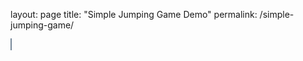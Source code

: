 layout: page
title: "Simple Jumping Game Demo"
permalink: /simple-jumping-game/

<html>
<head>
  <script type="text/javascript">
  var canvas = document.getElementById('main');
var ctx = canvas.getContext('2d');
var jump = canvas.height - 20;
var click = score = colorRandom = 0;
var storageName = "highscore";
var highScore = localStorage.getItem(storageName) == null ? 0 : localStorage.getItem(storageName);
var pipeX = canvas.width;
var randomH = (Math.random() * (2 - 0.5) + 0.5).toFixed(3);
var pipeHeight = 45;
var jumpHeight = 50;
var startPipe = pipeHeight * randomH;
var scoreSpeed = 65;
var startGame = restartGame = pressed = false;
var random, up, g, s;

var circle = {
	x: 20,
	y: 0,
	r: 10,
	colour: 'lightslategrey'
}

var pipe = {
	x: 0,
	y: canvas.height - startPipe,
	w: 10,
	h: startPipe,
	colour: ['skyblue', 'lightcoral', 'lightseagreen', 'orchid']
}

var txt = {
	instructHeader: "Instructions:",
	instructTxt: "Click or press space bar to jump",
	startTxt: "(Click or press space bar to start)",
	startBtn: "START",
	restart: "RESTART",
	currentS: "Current score: ",
	highS: "High score: "
}

function startPage() {
	ctx.textAlign = "center";
	ctx.font = "15px Verdana";
	ctx.fillText(txt.instructHeader, canvas.width / 2, 40);
	ctx.fillText(txt.instructTxt, canvas.width / 2, 70);
	ctx.font = "italic 50px Verdana";
	ctx.lineWidth = 1.5;
	ctx.strokeText(txt.startBtn, canvas.width / 2, 150);
	ctx.font = "normal 10px Verdana";
	ctx.fillText(txt.startTxt, canvas.width / 2, 170);
};

startPage();

function drawCircle() {
	ctx.fillStyle = circle.colour;
	ctx.beginPath();
	ctx.arc(circle.x, jump, circle.r, 0, Math.PI * 2);
	ctx.closePath();
	ctx.fill();
}

var loop = function() {
	ctx.clearRect(0, 0, canvas.width, canvas.height);

	ctx.fillStyle = "black";
	ctx.font = "12px Verdana";
	ctx.fillText(score, 20, 20);

	jump < canvas.height - 20 ? jump += 5 : jump = canvas.height - 20;

	// if (jump < canvas.height - 20) {
	// 	jump += 5;
	// } else {
	// 	jump = canvas.height - 20;
	// }

	circle.y = jump;
	pipeX -= 6;
	if (pipeX < canvas.width && pipeX < -pipe.w * 3) {
		pipeX = canvas.width;
		random = Math.floor(Math.random() * Math.floor(3));
		randomH = (Math.random() * (2 - 0.5) + 0.5).toFixed(3);
		colorRandom = Math.floor(Math.random() * Math.floor(pipe.colour.length));
	}

	ctx.fillStyle = pipe.colour[colorRandom];
	ctx.beginPath();
	for (var i = 0; i <= random; i++) {
		pipe.h = pipeHeight * randomH;
		pipe.y = canvas.height - pipe.h;
		ctx.fillRect(pipeX + (pipe.w * i), pipe.y, pipe.w, pipe.h);
	}
	ctx.fillRect(pipeX, pipe.y, pipe.w, pipe.h);
	ctx.closePath();
	ctx.fill();
	pipe.x = pipeX;

	drawCircle();

	if (jump > canvas.height - 30) {
		click = 0;
	} else if (jump < canvas.height - 20 && jump > jumpHeight) {
		click = 1;
	}

	if (colliding(circle, pipe)) {
		finalScore();
	}
}

function start() {
	var levelSpeed = 25;
	s = setInterval(function() {
		score++;
		if (score % 100 == 0) {
			levelSpeed -= 2;
			clearInterval(g);
			g = setInterval(loop, levelSpeed);
		}
	}, scoreSpeed);
	g = setInterval(loop, levelSpeed);

	startGame = true;
	restartGame = false;
}

function jumpUp() {
	up = setInterval(function() {
		jump < jumpHeight ? (jump = 50, clearInterval(up)) : jump -= 8;
	}, 10);
}

function colliding(circle, rect) {
	var distX = Math.abs(circle.x - rect.x - rect.w / 2);
	var distY = Math.abs(circle.y - rect.y - rect.h / 2);

	if (distX > (rect.w / 2 + circle.r) || distY > (rect.h / 2 + circle.r)) {
		return false;
	}

	if (distX <= (rect.w / 2) || distY <= (rect.h / 2)) {
		return true;
	}

	var dx = distX - rect.w / 2;
	var dy = distY - rect.h / 2;
	return (dx * dx + dy * dy <= (circle.r * circle.r));
}

function finalScore() {
	if (score > highScore) {
		highScore = score;
		localStorage.setItem(storageName, highScore);
	}
	ctx.fillStyle = "black";
	ctx.font = "15px Verdana";
	ctx.fillText(txt.currentS + score, canvas.width / 2, 40);
	ctx.fillText(txt.highS + localStorage.getItem(storageName), canvas.width / 2, 70);
	ctx.font = "italic 50px Verdana";
	ctx.lineWidth = 1.5;
	ctx.strokeText(txt.restart, canvas.width / 2, 150);
	ctx.font = "10px Verdana";
	ctx.fillText(txt.startTxt, canvas.width / 2, 170);

	reset();
}

function reset() {
	clearInterval(g);
	clearInterval(up);
	clearInterval(s);
	jump = canvas.height - 20;
	click = 0;
	score = 0;
	pipeX = canvas.width;
	startGame = false;
	restartGame = true;
}

canvas.addEventListener('click', function(e) {
	if (startGame == false && restartGame == false || restartGame == true) {
		restartGame = false;
		start();
		// e.preventDefault();
		e.stopPropagation();
	}
});

document.addEventListener('click', function(e) {
	if (startGame == true) {
		click === 1 ? e.preventDefault() : jumpUp();
	}
});


document.addEventListener('keydown', function(e) {
	if (pressed) {
		return;
	}
	pressed = true;
	if (e.code === 'Space') {
		if (startGame == false && restartGame == false || restartGame == true) {
			restartGame = false;
			start();
		} else {
			click === 1 ? e.preventDefault() : jumpUp();
		}
	}
});

document.addEventListener('keyup', function(e) {
	pressed = false;
	// if (e.code === 'Space') {
	// 	e.preventDefault();
	// }
});
</script>
</head>
<body>
<canvas style="border: 1px solid lightslategrey;" id="main" height="200" width="350"><script type="text/javascript" src="game.js"></script></canvas>
</body>
<footer></footer>
</html>
